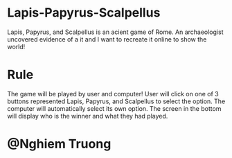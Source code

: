 # Lapis-Papyrus-Scalpellus

Lapis, Papyrus, and Scalpellus is an acient game of Rome.
An archaeologist uncovered evidence of a it and I want to recreate it online to show the world!

# Rule

The game will be played by user and computer!
User will click on one of 3 buttons represented Lapis, Papyrus, and Scalpellus to
select the option.
The computer will automatically select its own option.
The screen in the bottom will display who is the winner and what they had played.

# @Nghiem Truong
